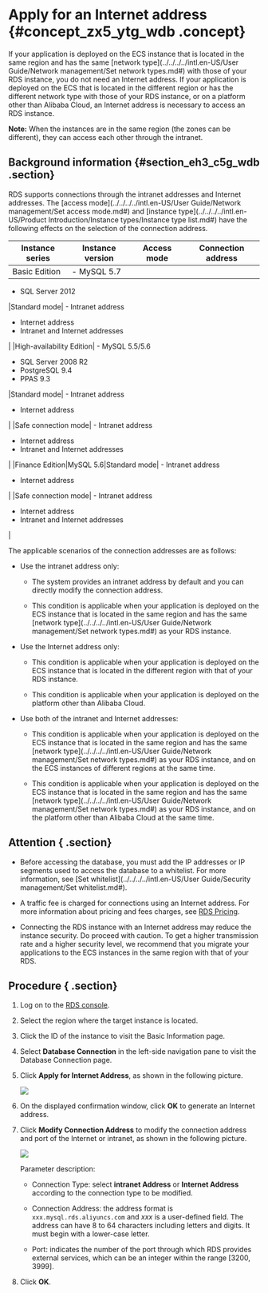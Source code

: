 # Apply for an Internet address {#concept_zx5_ytg_wdb .concept}

If your application is deployed on the ECS instance that is located in the same region and has the same [network type](../../../../intl.en-US/User Guide/Network management/Set network types.md#) with those of your RDS instance, you do not need an Internet address. If your application is deployed on the ECS that is located in the different region or has the different network type with those of your RDS instance, or on a platform other than Alibaba Cloud, an Internet address is necessary to access an RDS instance.

**Note:** When the instances are in the same region \(the zones can be different\), they can access each other through the intranet.

## Background information {#section_eh3_c5g_wdb .section}

RDS supports connections through the intranet addresses and Internet addresses. The [access mode](../../../../intl.en-US/User Guide/Network management/Set access mode.md#) and [instance type](../../../../intl.en-US/Product Introduction/Instance types/Instance type list.md#) have the following effects on the selection of the connection address.

|Instance series|Instance version|Access mode|Connection address|
|---------------|----------------|-----------|------------------|
|Basic Edition| -   MySQL 5.7
-   SQL Server 2012

 |Standard mode| -   Intranet address
-   Internet address
-   Intranet and Internet addresses

 |
|High-availability Edition| -   MySQL 5.5/5.6
-   SQL Server 2008 R2
-   PostgreSQL 9.4
-   PPAS 9.3

 |Standard mode| -   Intranet address
-   Internet address

 |
|Safe connection mode| -   Intranet address
-   Internet address
-   Intranet and Internet addresses

 |
|Finance Edition|MySQL 5.6|Standard mode| -   Intranet address
-   Internet address

 |
|Safe connection mode| -   Intranet address
-   Internet address
-   Intranet and Internet addresses

 |

The applicable scenarios of the connection addresses are as follows:

-   Use the intranet address only:

    -   The system provides an intranet address by default and you can directly modify the connection address.

    -   This condition is applicable when your application is deployed on the ECS instance that is located in the same region and has the same [network type](../../../../intl.en-US/User Guide/Network management/Set network types.md#) as your RDS instance.

-   Use the Internet address only:

    -   This condition is applicable when your application is deployed on the ECS instance that is located in the different region with that of your RDS instance.

    -   This condition is applicable when your application is deployed on the platform other than Alibaba Cloud.

-   Use both of the intranet and Internet addresses:

    -   This condition is applicable when your application is deployed on the ECS instance that is located in the same region and has the same [network type](../../../../intl.en-US/User Guide/Network management/Set network types.md#) as your RDS instance, and on the ECS instances of different regions at the same time.

    -   This condition is applicable when your application is deployed on the ECS instance that is located in the same region and has the same [network type](../../../../intl.en-US/User Guide/Network management/Set network types.md#) as your RDS instance, and on the platform other than Alibaba Cloud at the same time.


## Attention { .section}

-   Before accessing the database, you must add the IP addresses or IP segments used to access the database to a whitelist. For more information, see [Set whitelist](../../../../intl.en-US/User Guide/Security management/Set whitelist.md#).

-   A traffic fee is charged for connections using an Internet address. For more information about pricing and fees charges, see [RDS Pricing](https://www.alibabacloud.com/product/apsaradb-for-rds?spm=a2c63.p38356.a3.8.27427f39WeCYZ1#pricing).

-   Connecting the RDS instance with an Internet address may reduce the instance security. Do proceed with caution. To get a higher transmission rate and a higher security level, we recommend that you migrate your applications to the ECS instances in the same region with that of your RDS.


## Procedure { .section}

1.  Log on to the [RDS console](https://rds.console.aliyun.com/).
2.  Select the region where the target instance is located.
3.  Click the ID of the instance to visit the Basic Information page.
4.  Select **Database Connection** in the left-side navigation pane to visit the Database Connection page.
5.  Click **Apply for Internet Address**, as shown in the following picture.

    ![](http://static-aliyun-doc.oss-cn-hangzhou.aliyuncs.com/assets/img/7861/4046_en-US.png)

6.  On the displayed confirmation window, click **OK** to generate an Internet address.
7.  Click **Modify Connection Address** to modify the connection address and port of the Internet or intranet, as shown in the following picture.

    ![](http://static-aliyun-doc.oss-cn-hangzhou.aliyuncs.com/assets/img/7861/2972_en-US.png)

    Parameter description:

    -   Connection Type: select **intranet Address** or **Internet Address** according to the connection type to be modified.

    -   Connection Address: the address format is `xxx.mysql.rds.aliyuncs.com` and *xxx* is a user-defined field. The address can have 8 to 64 characters including letters and digits. It must begin with a lower-case letter.

    -   Port: indicates the number of the port through which RDS provides external services, which can be an integer within the range \[3200, 3999\].

8.  Click **OK**.

